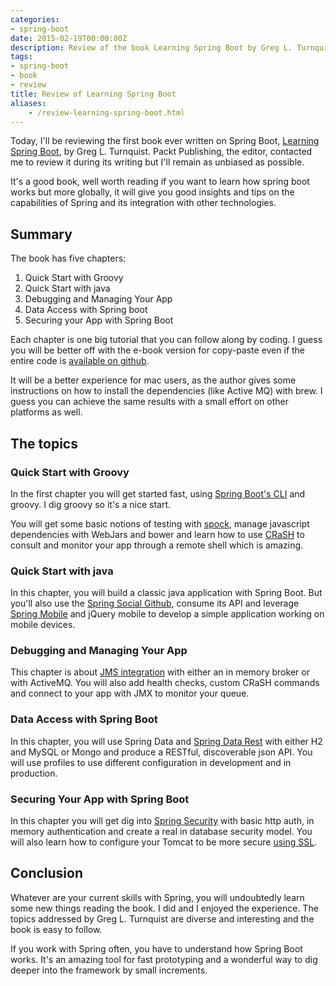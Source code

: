 ```yaml
---
categories:
- spring-boot
date: 2015-02-19T00:00:00Z
description: Review of the book Learning Spring Boot by Greg L. Turnquist
tags:
- spring-boot
- book
- review
title: Review of Learning Spring Boot
aliases:
    - /review-learning-spring-boot.html
---
```


Today, I'll be reviewing the first book ever written on Spring Boot, [Learning Spring Boot](https://www.packtpub.com/application-development/learning-spring-boot), by Greg L. Turnquist.
Packt Publishing, the editor, contacted me to review it during its writing but I'll remain as unbiased as possible.

It's a good book, well worth reading if you want to learn how spring boot works but more globally, it will
give you good insights and tips on the capabilities of Spring and its integration with other technologies.

## Summary

The book has five chapters:

1. Quick Start with Groovy
2. Quick Start with java
3. Debugging and Managing Your App
4. Data Access with Spring boot
5. Securing your App with Spring Boot

Each chapter is one big tutorial that you can follow along by coding. I guess you will be better off with the e-book version
for copy-paste even if the entire code is [available on github](https://github.com/learning-spring-boot/learning-spring-boot-code).

It will be a better experience for mac users, as the author gives some instructions on how to install the dependencies (like Active MQ)
with brew. I guess you can achieve the same results with a small effort on other platforms as well.

## The topics

### Quick Start with Groovy

In the first chapter you will get started fast, using [Spring Boot's CLI](http://docs.spring.io/spring-boot/docs/current/reference/html/cli-using-the-cli.html) and groovy.
I dig groovy so it's a nice start.

You will get some basic notions of testing with [spock](https://code.google.com/p/spock/), manage javascript dependencies
with WebJars and bower and learn how to use [CRaSH](http://docs.spring.io/spring-boot/docs/current/reference/html/production-ready-remote-shell.html) to consult and monitor
your app through a remote shell which is amazing.

### Quick Start with java

In this chapter, you will build a classic java application with Spring Boot.
But you'll also use the [Spring Social Github](https://github.com/spring-projects/spring-social-github), consume its API and leverage [Spring Mobile](http://projects.spring.io/spring-mobile/) and jQuery mobile to
develop a simple application working on mobile devices.

### Debugging and Managing Your App

This chapter is about [JMS integration](http://docs.spring.io/spring-boot/docs/current/reference/html/boot-features-messaging.html) with either an in memory broker or with ActiveMQ.
You will also add health checks, custom CRaSH commands and connect to your app with JMX to monitor your queue.

### Data Access with Spring Boot

In this chapter, you will use Spring Data and [Spring Data Rest](http://projects.spring.io/spring-data-rest/) with either H2 and MySQL or Mongo
and produce a RESTful, discoverable json API.
You will use profiles to use different configuration in development and in production.

### Securing Your App with Spring Boot

In this chapter you will get dig into [Spring Security](http://docs.spring.io/spring-boot/docs/current/reference/html/boot-features-security.html)
with basic http auth, in memory authentication and create a real in database security model.
You will also learn how to configure your Tomcat to be more secure [using SSL](http://docs.spring.io/spring-boot/docs/current/reference/html/howto-embedded-servlet-containers.html#howto-configure-ssl).

## Conclusion

Whatever are your current skills with Spring, you will undoubtedly learn some new things reading the book.
I did and I enjoyed the experience. The topics addressed by Greg L. Turnquist are diverse and interesting
and the book is easy to follow.

If you work with Spring often, you have to understand how Spring Boot works.
It's an amazing tool for fast prototyping and a wonderful way to dig deeper into the framework by small increments.
